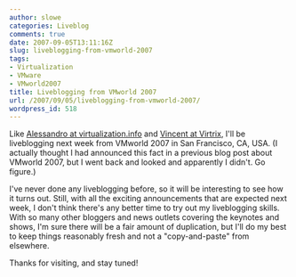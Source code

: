 ```yaml
---
author: slowe
categories: Liveblog
comments: true
date: 2007-09-05T13:11:16Z
slug: liveblogging-from-vmworld-2007
tags:
- Virtualization
- VMware
- VMworld2007
title: Liveblogging from VMworld 2007
url: /2007/09/05/liveblogging-from-vmworld-2007/
wordpress_id: 518
---
```


Like [Alessandro at virtualization.info](http://www.virtualization.info/2007/09/virtualizationinfo-will-blog-live-from.html) and [Vincent at Virtrix](http://virtrix.blogspot.com/2007/09/virtrix-will-blog-live-from-vmworld.html), I'll be liveblogging next week from VMworld 2007 in San Francisco, CA, USA. (I actually thought I had announced this fact in a previous blog post about VMworld 2007, but I went back and looked and apparently I didn't. Go figure.)

I've never done any liveblogging before, so it will be interesting to see how it turns out. Still, with all the exciting announcements that are expected next week, I don't think there's any better time to try out my liveblogging skills. With so many other bloggers and news outlets covering the keynotes and shows, I'm sure there will be a fair amount of duplication, but I'll do my best to keep things reasonably fresh and not a "copy-and-paste" from elsewhere.

Thanks for visiting, and stay tuned!
